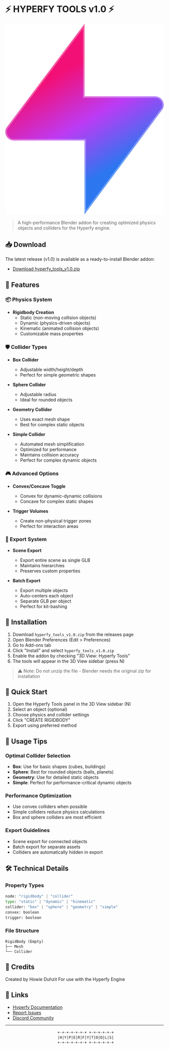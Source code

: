 # ⚡ HYPERFY TOOLS v1.0 ⚡

![Hyperfy Tools](hyperfy_logo.png)

> A high-performance Blender addon for creating optimized physics objects and colliders for the Hyperfy engine.

## 📥 Download

The latest release (v1.0) is available as a ready-to-install Blender addon:
- [Download hyperfy_tools_v1.0.zip](https://github.com/yourusername/hyperfy-tools/releases/tag/v1.0)

## 🌟 Features

### 📦 Physics System
- **Rigidbody Creation**
  - Static (non-moving collision objects)
  - Dynamic (physics-driven objects)
  - Kinematic (animated collision objects)
  - Customizable mass properties

### 🛡️ Collider Types
- **Box Collider**
  - Adjustable width/height/depth
  - Perfect for simple geometric shapes
  
- **Sphere Collider**
  - Adjustable radius
  - Ideal for rounded objects
  
- **Geometry Collider**
  - Uses exact mesh shape
  - Best for complex static objects
  
- **Simple Collider**
  - Automated mesh simplification
  - Optimized for performance
  - Maintains collision accuracy
  - Perfect for complex dynamic objects

### 🎮 Advanced Options
- **Convex/Concave Toggle**
  - Convex for dynamic-dynamic collisions
  - Concave for complex static shapes
  
- **Trigger Volumes**
  - Create non-physical trigger zones
  - Perfect for interaction areas

### 💾 Export System
- **Scene Export**
  - Export entire scene as single GLB
  - Maintains hierarchies
  - Preserves custom properties
  
- **Batch Export**
  - Export multiple objects
  - Auto-centers each object
  - Separate GLB per object
  - Perfect for kit-bashing

## 🚀 Installation

1. Download `hyperfy_tools_v1.0.zip` from the releases page
2. Open Blender Preferences (Edit > Preferences)
3. Go to Add-ons tab
4. Click "Install" and select `hyperfy_tools_v1.0.zip`
5. Enable the addon by checking "3D View: Hyperfy Tools"
6. The tools will appear in the 3D View sidebar (press N)

> ⚠️ Note: Do not unzip the file - Blender needs the original zip for installation

## 🎯 Quick Start

1. Open the Hyperfy Tools panel in the 3D View sidebar (N)
2. Select an object (optional)
3. Choose physics and collider settings
4. Click "CREATE RIGIDBODY"
5. Export using preferred method

## 🔧 Usage Tips

### Optimal Collider Selection
- **Box**: Use for basic shapes (cubes, buildings)
- **Sphere**: Best for rounded objects (balls, planets)
- **Geometry**: Use for detailed static objects
- **Simple**: Perfect for performance-critical dynamic objects

### Performance Optimization
- Use convex colliders when possible
- Simple colliders reduce physics calculations
- Box and sphere colliders are most efficient

### Export Guidelines
- Scene export for connected objects
- Batch export for separate assets
- Colliders are automatically hidden in export

## 🛠️ Technical Details

### Property Types
```python
node: "rigidbody" | "collider"
type: "static" | "dynamic" | "kinematic"
collider: "box" | "sphere" | "geometry" | "simple"
convex: boolean
trigger: boolean
```

### File Structure
```
RigidBody (Empty)
├── Mesh
└── Collider
```

## 💫 Credits

Created by Howie Duhzit
For use with the Hyperfy Engine

## 🔗 Links

- [Hyperfy Documentation](https://docs.hyperfy.io)
- [Report Issues](https://github.com/yourusername/hyperfy-tools/issues)
- [Discord Community](https://discord.gg/hyperfy)

---

<div align="center">

```ascii
 +-+-+-+-+-+-+ +-+-+-+-+-+
 |H|Y|P|E|R|F|Y|T|O|O|L|S|
 +-+-+-+-+-+-+ +-+-+-+-+-+
```

</div> 
